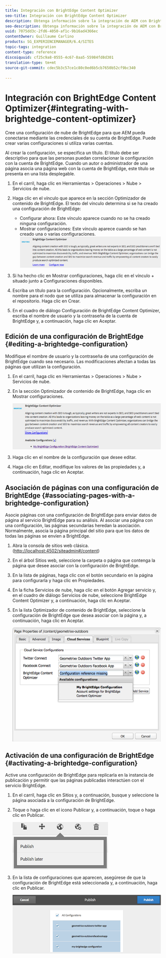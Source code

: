 ```yaml
---
title: Integración con BrightEdge Content Optimizer
seo-title: Integración con BrightEdge Content Optimizer
description: Obtenga información sobre la integración de AEM con BrightEdge Content Optimizer.
seo-description: Obtenga información sobre la integración de AEM con BrightEdge Content Optimizer.
uuid: 7075dd3c-2fd6-4050-af1c-9b16ad4366ec
contentOwner: Guillaume Carlino
products: SG_EXPERIENCEMANAGER/6.4/SITES
topic-tags: integration
content-type: reference
discoiquuid: cf25c9a8-0555-4c67-8aa5-55984fd8d301
translation-type: tm+mt
source-git-commit: cdec5b3c57ce1c80c0ed6b5cb7650b52cf9bc340

---
```



# Integración con BrightEdge Content Optimizer{#integrating-with-brightedge-content-optimizer}

Cree una configuración de nube de BrightEdge para que AEM pueda conectarse mediante las credenciales de su cuenta de BrightEdge. Puede crear varias configuraciones si utiliza varias cuentas.

Al crear la configuración, se especifica un título. El título debe ser descriptivo para que las personas puedan correlacionar la configuración con la cuenta de BrightEdge. Cuando un autor o administrador de una página asocia una página web con la cuenta de BrightEdge, este título se presenta en una lista desplegable.

1. En el carril, haga clic en Herramientas > Operaciones > Nube > Servicios de nube.
1. Haga clic en el vínculo que aparece en la sección Optimizador de contenido de BrightEdge. El texto del vínculo determina si se ha creado una configuración de BrightEdge:

   * Configurar ahora: Este vínculo aparece cuando no se ha creado ninguna configuración.
   * Mostrar configuraciones: Este vínculo aparece cuando se han creado una o varias configuraciones.
   ![climage_1-4](assets/chlimage_1-4.png)

1. Si ha hecho clic en Mostrar configuraciones, haga clic en el vínculo + situado junto a Configuraciones disponibles.
1. Escriba un título para la configuración. Opcionalmente, escriba un nombre para el nodo que se utiliza para almacenar la configuración en el repositorio. Haga clic en Crear.
1. En el cuadro de diálogo Configuración de BrightEdge Content Optimizer, escriba el nombre de usuario y la contraseña de la cuenta de BrightEdge y, a continuación, haga clic en Aceptar.

## Edición de una configuración de BrightEdge {#editing-a-brightedge-configuration}

Modifique el nombre de usuario y la contraseña de una configuración de BrightEdge cuando sea necesario. Las modificaciones afectan a todas las páginas que utilizan la configuración.

1. En el carril, haga clic en Herramientas > Operaciones > Nube > Servicios de nube.
1. En la sección Optimizador de contenido de BrightEdge, haga clic en Mostrar configuraciones.

   ![climage_1-5](assets/chlimage_1-5.png)

1. Haga clic en el nombre de la configuración que desee editar.
1. Haga clic en Editar, modifique los valores de las propiedades y, a continuación, haga clic en Aceptar.

## Asociación de páginas con una configuración de BrightEdge {#associating-pages-with-a-brightedge-configuration}

Asocie páginas con una configuración de BrightEdge para enviar datos de página al servicio BrightEdge para su análisis. Al asociar una página con una configuración, las páginas secundarias heredan la asociación. Normalmente, asocia la página principal del sitio para que los datos de todas las páginas se envíen a BrightEdge.

1. Abra la consola de sitios web clásica. ([http://localhost:4502/siteadmin#/content](http://localhost:4502/siteadmin#/content))
1. En el árbol Sitios web, seleccione la carpeta o página que contenga la página que desee asociar con la configuración de BrightEdge.
1. En la lista de páginas, haga clic con el botón secundario en la página para configurarla y haga clic en Propiedades.
1. En la ficha Servicios de nube, haga clic en el botón Agregar servicio y, en el cuadro de diálogo Servicios de nube, seleccione BrightEdge Content Optimizer y, a continuación, haga clic en Aceptar.
1. En la lista Optimizador de contenido de BrightEdge, seleccione la configuración de BrightEdge que desea asociar con la página y, a continuación, haga clic en Aceptar.

   ![climage_1-6](assets/chlimage_1-6.png)

## Activación de una configuración de BrightEdge {#activating-a-brightedge-configuration}

Active una configuración de BrightEdge para replicarla en la instancia de publicación y permitir que las páginas publicadas interactúen con el servicio BrightEdge.

1. En el carril, haga clic en Sitios y, a continuación, busque y seleccione la página asociada a la configuración de BrightEdge.
1. Toque o haga clic en el icono Publicar y, a continuación, toque o haga clic en Publicar.

   ![climage_1-7](assets/chlimage_1-7.png)

1. En la lista de configuraciones que aparecen, asegúrese de que la configuración de BrightEdge está seleccionada y, a continuación, haga clic en Publicar.

   ![chlimage_1-8](assets/chlimage_1-8.png)

